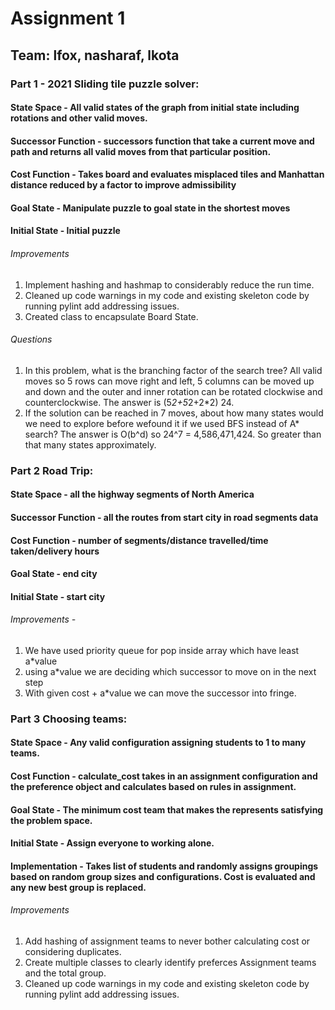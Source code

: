 # Assignment 1
## Team: lfox, nasharaf, lkota

### Part 1 - 2021 Sliding tile puzzle solver:
#### State Space - All valid states of the graph from initial state including rotations and other valid moves.

#### Successor Function - successors function that take a current move and path and returns all valid moves from that particular position.

#### Cost Function - Takes board and evaluates misplaced tiles and Manhattan distance reduced by a factor to improve admissibility

#### Goal State - Manipulate puzzle to goal state in the shortest moves

#### Initial State - Initial puzzle 

###### Improvements
1. Implement hashing and hashmap to considerably reduce the run time.
2. Cleaned up code warnings in my code and existing skeleton code by running pylint add addressing issues.
3. Created class to encapsulate Board State.
###### Questions
1. In this problem, what is the branching factor of the search tree?  All valid moves so 5 rows can move right and left, 5 columns can be moved up and down and the outer and inner rotation can be rotated clockwise and counterclockwise.  The answer is (5*2+5*2+2*2) 24.
2. If  the  solution  can  be  reached  in  7  moves,  about  how  many  states  would  we  need  to  explore  before  wefound it if we used BFS instead of A* search?  The answer is O(b^d) so 24^7 = 4,586,471,424.  So greater than that many states approximately.

### Part 2 Road Trip:
#### State Space - all the highway segments of North America

#### Successor Function - all the routes from start city in road segments data

#### Cost Function - number of segments/distance travelled/time taken/delivery hours

#### Goal State - end city

#### Initial State - start city

###### Improvements - 
1. We have used priority queue for pop inside array which have least a*value
2. using a*value we are deciding which successor to move on in the next step
3. With given cost + a*value we can move the successor into fringe.

### Part 3 Choosing teams:
#### State Space - Any valid configuration assigning students to 1 to many teams.

#### Cost Function - calculate_cost takes in an assignment configuration and the preference object and calculates based on rules in assignment.

#### Goal State - The minimum cost team that makes the represents satisfying the problem space.

#### Initial State - Assign everyone to working alone.

#### Implementation - Takes list of students and randomly assigns groupings based on random group sizes and configurations.  Cost is evaluated and any new best group is replaced.

###### Improvements
1. Add hashing of assignment teams to never bother calculating cost or considering duplicates.
2. Create multiple classes to clearly identify preferces Assignment teams and the total group.
3. Cleaned up code warnings in my code and existing skeleton code by running pylint add addressing issues.